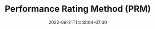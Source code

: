 ---
title: "Performance Rating Method (PRM)"
date: 2022-09-21T14:48:04-07:00
weight: 111
draft: false
pre: "<b>- </b>"
---
